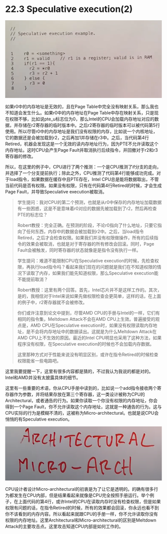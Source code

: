 # 22.3 Speculative execution\(2\)

![](../.gitbook/assets/image%20%28871%29.png)

如果r0中的内存地址是无效的，且在Page Table中完全没有映射关系，那么我也不知道会发生什么。如果r0中的内存地址在Page Table中存在映射关系，只是现在权限不够，比如说pte\_u标志位为0，那么Intel的CPU会加载内存地址对应的数据，并存储在r2寄存器的临时版本中。之后r2寄存器的临时版本可以被代码第5行使用。所以尽管r0中的内存地址是我们没有权限的内存，比如说一个内核地址，它的数据还是会被加载到r2，之后再加1并存储在r3中。之后，当代码第4行Retired，机器会发现这是一个无效的读内存地址行为，因为PTE不允许读取这个内存地址。这时CPU会产生Page Fault并取消执行后续指令，并回撤对于r2和r3寄存器的修改。

所以，在这里的例子中，CPU进行了两个推测：一个是CPU推测了if分支的走向，并选择了一个分支提前执行；除此之外，CPU推测了代码第4行能够成功完成。对于load指令，如果数据在缓存中且PTE存在，Intel CPU总是能将数据取出，不管当前代码是否有权限。如果没有权限，只有在代码第4行Retired的时候，才会生成Page Fault，并导致Speculative execution被取消。

> 学生提问：我对CPU的第二个预测，也就是从r0中保存的内存地址加载数据有一些困惑，这是不是意味着r0对应的数据先被加载到了r2，然后再检查PTE的标志位？
>
> Robert教授：完全正确。在预测的阶段，不论r0指向了什么地址，只要它指向了任何东西，内存中的数据会被加载到r2中。之后，当load指令Retired，之后才会检查权限。如果我们并没有权限做操作，所有的后续指令的效果会被取消，也就是对于寄存器的所有修改会回滚。同时，Page Fault会被触发，同时寄存器的状态就像是是指令没有执行一样。
>
> 学生提问：难道不能限制CPU在Speculative execution的时候，先检查权限，再执行load指令吗？看起来我们现在的问题就是我们在不知道权限的情况下读取了内存，如果我们能先知道权限，那么Speculative execution能不能提前取消？
>
> Robert教授：这里有两个回答。首先，Intel芯片并不是这样工作的。其次，是的，我相信对于Intel来说如果先做权限检查会更简单，这样的话，在上面的例子中，r2寄存器就不会被修改。
>
> 你们或许注意到论文中提到，尽管AMD CPU的手册与Intel的一样，它们有相同的指令集，Meltdown Attack不会在AMD CPU上生效。普遍接受的观点是，AMD CPU在Speculative execution时，如果没有权限读取内存地址，是不会将内存地址中的数据读出。这就是为什么Meltdown Attack在AMD CPU上不生效的原因。最近的Intel CPU明显也采用了这种方法，如果程序没有权限，在Speculative execution的时候也不会加载内存数据。
>
> 这里那种方式对于性能来说没有明显区别，或许在指令Retired的时候检查权限能省一些电路吧。

这里我要提醒一下，这里有很多内容都是猜的，不过我认为我说的都是对的。Intel和AMD并没有太披露具体的细节。

这里有一些重要的术语，你从CPU手册中读到的，比如说一个add指令接收两个寄存器作为参数，并将结果存放在第三个寄存器，这一类设计被称为CPU的Architectural，或者通告的行为。如果你读取一个你没有权限的内存地址，你会得到一个Page Fault，你不允许读取这个内存地址，这就是一种通告的行为。这与CPU实际的行为是模糊不清的，这被称为Micro-architectural。也就是说CPU会悄悄的有Speculative execution。

![](../.gitbook/assets/image%20%28872%29.png)

CPU设计者设计Micro-architectural的初衷是为了让它是透明的。的确有很多行为都发生在CPU内部，但是结果看起来就像是CPU完全按照手册运行。举个例子，在上面代码的第4行，或许Intel的CPU在读取内存时没有检查权限，但是如果权限有问题的话，在指令Retired的时候，所有的效果都会回滚，你永远也看不到你不该看到的内存内容。所以看起来就跟CPU的手册一样，你不允许读取你没有权限的内存地址。这里Architectural和Micro-architectural的区别是Meltdown Attack的主要攻击点。这里攻击知道CPU内部是如何工作的。

